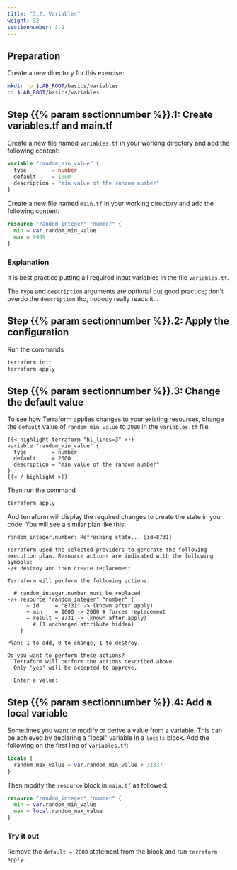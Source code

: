 ```yaml
---
title: "3.2. Variables"
weight: 32
sectionnumber: 3.2
---
```



## Preparation

Create a new directory for this exercise:
```bash
mkdir -p $LAB_ROOT/basics/variables
cd $LAB_ROOT/basics/variables
```


## Step {{% param sectionnumber %}}.1: Create variables.tf and main.tf

Create a new file named `variables.tf` in your working directory and add the following content:
```terraform
variable "random_min_value" {
  type        = number
  default     = 1000
  description = "min value of the random number"
}
```

Create a new file named `main.tf` in your working directory and add the following content:
```terraform
resource "random_integer" "number" {
  min = var.random_min_value
  max = 9999
}
```


### Explanation

It is best practice putting all required input variables in the file `variables.tf`.

The `type` and `description` arguments are optional but good practice; don't overdo the `description` tho,
nobody really reads it...


## Step {{% param sectionnumber %}}.2: Apply the configuration

Run the commands

```bash
terraform init
terraform apply
```


## Step {{% param sectionnumber %}}.3: Change the default value

To see how Terraform applies changes to your existing resources,
change the `default` value of `random_min_value` to `2000` in the
`variables.tf` file:

```
{{< highlight terraform "hl_lines=3" >}}
variable "random_min_value" {
  type        = number
  default     = 2000
  description = "min value of the random number"
}
{{< / highlight >}}
```

Then run the command

```bash
terraform apply
```

And terraform will display the required changes to create the state in your code.
You will see a similar plan like this:
```
random_integer.number: Refreshing state... [id=8731]

Terraform used the selected providers to generate the following
execution plan. Resource actions are indicated with the following
symbols:
-/+ destroy and then create replacement

Terraform will perform the following actions:

  # random_integer.number must be replaced
-/+ resource "random_integer" "number" {
      ~ id     = "8731" -> (known after apply)
      ~ min    = 1000 -> 2000 # forces replacement
      ~ result = 8731 -> (known after apply)
        # (1 unchanged attribute hidden)
    }

Plan: 1 to add, 0 to change, 1 to destroy.

Do you want to perform these actions?
  Terraform will perform the actions described above.
  Only 'yes' will be accepted to approve.

  Enter a value:
  ```


## Step {{% param sectionnumber %}}.4: Add a local variable

Sometimes you want to modify or derive a value from a variable. This can be achieved by declaring a "local" variable in
a `locals` block. Add the following on the first line of `variables.tf`:

```terraform
locals {
  random_max_value = var.random_min_value + 31337
}
```

Then modify the `resource` block in `main.tf` as followed:

```terraform
resource "random_integer" "number" {
  min = var.random_min_value
  max = local.random_max_value
}
```


### Try it out

Remove the `default = 2000` statement from the block and run `terraform apply`.

